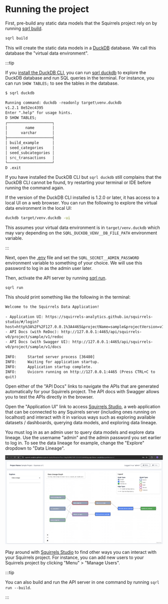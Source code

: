 # Running the project

First, pre-build any static data models that the Squirrels project rely on by running [sqrl build].

```bash
sqrl build
```

This will create the static data models in a [DuckDB](https://duckdb.org/) database. We call this database the "virtual data environment".

:::tip

If you [install the DuckDB CLI](https://duckdb.org/docs/installation/), you can run [sqrl duckdb] to explore the DuckDB database and run SQL queries in the terminal. For instance, you can run `SHOW TABLES;` to see the tables in the database.

```bash
$ sqrl duckdb
```
```
Running command: duckdb -readonly target\venv.duckdb
v1.2.1 8e52ec4395
Enter ".help" for usage hints.
D SHOW TABLES;
┌────────────────────┐
│        name        │
│      varchar       │
├────────────────────┤
│ build_example      │
│ seed_categories    │
│ seed_subcategories │
│ src_transactions   │
└────────────────────┘
D .exit
```

If you have installed the DuckDB CLI but `sqrl duckdb` still complains that the DuckDB CLI cannot be found, try restarting your terminal or IDE before running the command again.

If the version of the DuckDB CLI installed is 1.2.0 or later, it has access to a local UI on a web browser. You can run the following to explore the virtual data environment in the local UI:

```bash
duckdb target/venv.duckdb -ui
```

This assumes your virtual data environment is in `target/venv.duckdb` which may vary depending on the `SQRL_DUCKDB_VENV__DB_FILE_PATH` environment variable.

:::

Next, open the [.env] file and set the `SQRL_SECRET__ADMIN_PASSWORD` environment variable to something of your choice. We will use this password to log in as the admin user later.

Then, activate the API server by running [sqrl run].

```bash
sqrl run
```

This should print something like the following in the terminal:

```
Welcome to the Squirrels Data Application!

- Application UI: https://squirrels-analytics.github.io/squirrels-studio/#/login?host=http%3A%2F%2F127.0.0.1%3A4465&projectName=sample&projectVersion=v1
- API Docs (with ReDoc): http://127.0.0.1:4465/api/squirrels-v0/project/sample/v1/redoc
- API Docs (with Swagger UI): http://127.0.0.1:4465/api/squirrels-v0/project/sample/v1/docs

INFO:     Started server process [36480]
INFO:     Waiting for application startup.
INFO:     Application startup complete.
INFO:     Uvicorn running on http://127.0.0.1:4465 (Press CTRL+C to quit)
```

Open either of the "API Docs" links to navigate the APIs that are generated automatically for your Squirrels project. The API docs with Swagger allows you to test the APIs directly in the browser.

Open the "Application UI" link to access [Squirrels Studio], a web application that can be connected to any Squirrels server (including ones running on localhost) and interact with it in various ways such as exploring available datasets / dashboards, querying data models, and exploring data lineage.

You must log in as an admin user to query data models and explore data lineage. Use the username "admin" and the admin password you set earlier to log in. To see the data lineage for example, change the "Explore" dropdown to "Data Lineage".

![Squirrels Studio Lineage](/img/squirrels-studio-lineage.png)

Play around with [Squirrels Studio] to find other ways you can interact with your Squirrels project. For instance, you can add new users to your Squirrels project by clicking "Menu" > "Manage Users".

:::tip

You can also build and run the API server in one command by running `sqrl run --build`.

:::


[sqrl new]: ../../references/cli/new
[sqrl build]: ../../references/cli/build
[sqrl duckdb]: ../../references/cli/duckdb
[sqrl run]: ../../references/cli/run
[.env]: ../concepts/environment
[Squirrels Studio]: ../concepts/studio
